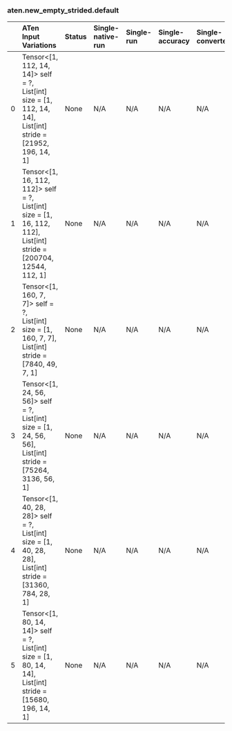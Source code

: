 ### aten.new_empty_strided.default
|    | ATen Input Variations                                                                                                    | Status   | Single-native-run   | Single-run   | Single-accuracy   | Single-converted   |
|---:|:-------------------------------------------------------------------------------------------------------------------------|:---------|:--------------------|:-------------|:------------------|:-------------------|
|  0 | Tensor<[1, 112, 14, 14]> self = ?,<br>List[int] size = [1, 112, 14, 14],<br>List[int] stride = [21952, 196, 14, 1]       | None     | N/A                 | N/A          | N/A               | N/A                |
|  1 | Tensor<[1, 16, 112, 112]> self = ?,<br>List[int] size = [1, 16, 112, 112],<br>List[int] stride = [200704, 12544, 112, 1] | None     | N/A                 | N/A          | N/A               | N/A                |
|  2 | Tensor<[1, 160, 7, 7]> self = ?,<br>List[int] size = [1, 160, 7, 7],<br>List[int] stride = [7840, 49, 7, 1]              | None     | N/A                 | N/A          | N/A               | N/A                |
|  3 | Tensor<[1, 24, 56, 56]> self = ?,<br>List[int] size = [1, 24, 56, 56],<br>List[int] stride = [75264, 3136, 56, 1]        | None     | N/A                 | N/A          | N/A               | N/A                |
|  4 | Tensor<[1, 40, 28, 28]> self = ?,<br>List[int] size = [1, 40, 28, 28],<br>List[int] stride = [31360, 784, 28, 1]         | None     | N/A                 | N/A          | N/A               | N/A                |
|  5 | Tensor<[1, 80, 14, 14]> self = ?,<br>List[int] size = [1, 80, 14, 14],<br>List[int] stride = [15680, 196, 14, 1]         | None     | N/A                 | N/A          | N/A               | N/A                |

